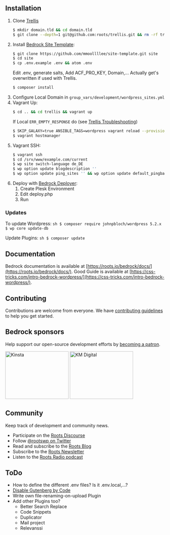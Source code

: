 ## Installation

1. Clone [Trellis]()
    ```sh
    $ mkdir domain.tld && cd domain.tld
    $ git clone --depth=1 git@github.com:roots/trellis.git && rm -rf trellis/.git
    ```
2. Install [Bedrock Site Template](https://github.com/mmoollllee/site-template):
    ```sh
    $ git clone https://github.com/mmoollllee/site-template.git site
    $ cd site
    $ cp .env.example .env && atom .env
    ```
    Edit .env, generate salts, Add ACF_PRO_KEY, Domain,...
    Actually get's overwritten if used with Trellis.
    ```sh
    $ composer install
    ```
3. Configure Local Domain in `group_vars/development/wordpress_sites.yml`
4. Vagrant Up:
    ```sh
    $ cd .. && cd trellis && vagrant up
    ```
    If Local `ERR_EMPTY_RESPONSE` do (see [Trellis Troubleshooting](https://roots.io/trellis/docs/troubleshooting/))
    ```sh
    $ SKIP_GALAXY=true ANSIBLE_TAGS=wordpress vagrant reload --provision
    $ vagrant hostmanager
    ```
5. Vagrant SSH:
    ```sh
    $ vagrant ssh
    $ cd /srv/www/example.com/current
    $ wp site switch-language de_DE
    $ wp option update blogdescription ''
    $ wp option update ping_sites '' && wp option update default_pingback_flag false && wp option update default_pingback_flag false && wp option update default_ping_status false && wp option update default_comment_status false && wp option update show_avatars false && wp option update date_format 'j. F Y' && wp option update time_format 'G:i'
    ```
6. Deploy with [Bedrock Deployer](https://github.com/FlorianMoser/bedrock-deployer):
    1. Create Plesk Environment
    2. Edit deploy.php
    3. Run


### Updates

To update Wordpress:
    ```sh
    $ composer require johnpbloch/wordpress 5.2.x
    $ wp core update-db
    ```

Update Plugins:
    ```sh
    $ composer update
    ```

## Documentation

Bedrock documentation is available at [https://roots.io/bedrock/docs/](https://roots.io/bedrock/docs/).
Good Guide is available at [https://css-tricks.com/intro-bedrock-wordpress/](https://css-tricks.com/intro-bedrock-wordpress/).

## Contributing

Contributions are welcome from everyone. We have [contributing guidelines](https://github.com/roots/guidelines/blob/master/CONTRIBUTING.md) to help you get started.

## Bedrock sponsors

Help support our open-source development efforts by [becoming a patron](https://www.patreon.com/rootsdev).

<a href="https://kinsta.com/?kaid=OFDHAJIXUDIV"><img src="https://cdn.roots.io/app/uploads/kinsta.svg" alt="Kinsta" width="200" height="150"></a> <a href="https://k-m.com/"><img src="https://cdn.roots.io/app/uploads/km-digital.svg" alt="KM Digital" width="200" height="150"></a>

## Community

Keep track of development and community news.

* Participate on the [Roots Discourse](https://discourse.roots.io/)
* Follow [@rootswp on Twitter](https://twitter.com/rootswp)
* Read and subscribe to the [Roots Blog](https://roots.io/blog/)
* Subscribe to the [Roots Newsletter](https://roots.io/subscribe/)
* Listen to the [Roots Radio podcast](https://roots.io/podcast/)


## ToDo

* How to define the different .env files? Is it .env.local,...?
* [Disable Gutenberg by Code](https://digwp.com/2018/12/enable-gutenberg-block-editor/)
* Write own file-renaming-on-upload Plugin
* Add other Plugins too?
  * Better Search Replace
  * Code Snippets
  * Duplicator
  * Mail project
  * Relevanssi
